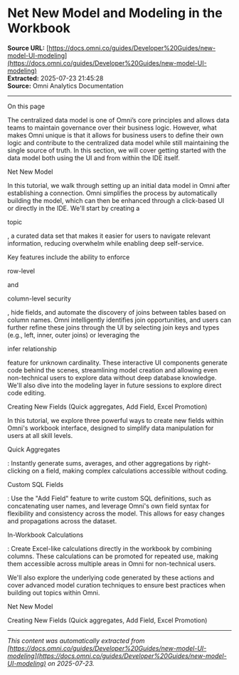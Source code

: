 # Net New Model and Modeling in the Workbook

**Source URL:** [https://docs.omni.co/guides/Developer%20Guides/new-model-UI-modeling](https://docs.omni.co/guides/Developer%20Guides/new-model-UI-modeling)  
**Extracted:** 2025-07-23 21:45:28  
**Source:** Omni Analytics Documentation

---

On this page

The centralized data model is one of Omni’s core principles and allows data teams to maintain governance over their business logic. However, what makes Omni unique is that it allows for business users to define their own logic and contribute to the centralized data model while still maintaining the single source of truth. In this section, we will cover getting started with the data model both using the UI and from within the IDE itself.

Net New Model

In this tutorial, we walk through setting up an initial data model in Omni after establishing a connection. Omni simplifies the process by automatically building the model, which can then be enhanced through a click-based UI or directly in the IDE. We'll start by creating a

topic

, a curated data set that makes it easier for users to navigate relevant information, reducing overwhelm while enabling deep self-service.

Key features include the ability to enforce

row-level

and

column-level security

, hide fields, and automate the discovery of joins between tables based on column names. Omni intelligently identifies join opportunities, and users can further refine these joins through the UI by selecting join keys and types (e.g., left, inner, outer joins) or leveraging the

infer relationship

feature for unknown cardinality. These interactive UI components generate code behind the scenes, streamlining model creation and allowing even non-technical users to explore data without deep database knowledge. We'll also dive into the modeling layer in future sessions to explore direct code editing.

Creating New Fields (Quick aggregates, Add Field, Excel Promotion)

In this tutorial, we explore three powerful ways to create new fields within Omni's workbook interface, designed to simplify data manipulation for users at all skill levels.

Quick Aggregates

: Instantly generate sums, averages, and other aggregations by right-clicking on a field, making complex calculations accessible without coding.

Custom SQL Fields

: Use the "Add Field" feature to write custom SQL definitions, such as concatenating user names, and leverage Omni's own field syntax for flexibility and consistency across the model. This allows for easy changes and propagations across the dataset.

In-Workbook Calculations

: Create Excel-like calculations directly in the workbook by combining columns. These calculations can be promoted for repeated use, making them accessible across multiple areas in Omni for non-technical users.

We'll also explore the underlying code generated by these actions and cover advanced model curation techniques to ensure best practices when building out topics within Omni.

Net New Model

Creating New Fields (Quick aggregates, Add Field, Excel Promotion)

---

*This content was automatically extracted from [https://docs.omni.co/guides/Developer%20Guides/new-model-UI-modeling](https://docs.omni.co/guides/Developer%20Guides/new-model-UI-modeling) on 2025-07-23.*
